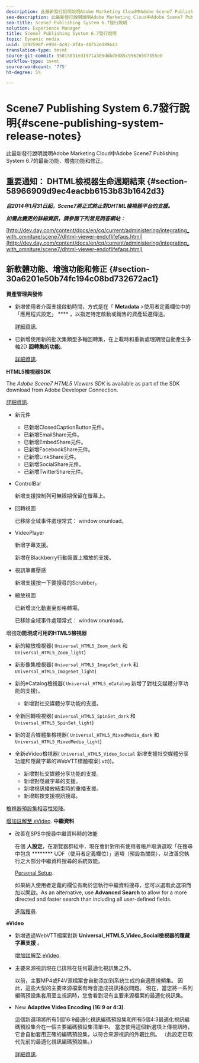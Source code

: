 ```yaml
---
description: 此最新發行說明說明Adobe Marketing Cloud中Adobe Scene7 Publishing System 6.7的最新功能、增強功能和修正。
seo-description: 此最新發行說明說明Adobe Marketing Cloud中Adobe Scene7 Publishing System 6.7的最新功能、增強功能和修正。
seo-title: Scene7 Publishing System 6.7發行說明
solution: Experience Manager
title: Scene7 Publishing System 6.7發行說明
topic: Dynamic media
uuid: 3d92598f-e99a-4c87-8f4a-d4752ed89643
translation-type: tm+mt
source-git-commit: 55015831ed1971a305ddbd8085c95626507355e0
workflow-type: tm+mt
source-wordcount: '775'
ht-degree: 5%

---
```



# Scene7 Publishing System 6.7發行說明{#scene-publishing-system-release-notes}

此最新發行說明說明Adobe Marketing Cloud中Adobe Scene7 Publishing System 6.7的最新功能、增強功能和修正。

## 重要通知： DHTML檢視器生命週期結束 {#section-58966909d9ec4eacbb6153b83b1642d3}

***自2014年1月31日起，Scene7將正式終止對DHTML檢視器平台的支援。***

***如需此變更的詳細資訊，請參閱下列常見問答網站：***

[http://dev.day.com/content/docs/en/cq/current/administering/integrating_with_omniture/scene7/dhtml-viewer-endoflifefaqs.html](http://dev.day.com/content/docs/en/cq/current/administering/integrating_with_omniture/scene7/dhtml-viewer-endoflifefaqs.html)

## 新軟體功能、增強功能和修正 {#section-30a6201e50b74fc194c08bd732672ac1}

**資產管理與發佈**

* 新增使用者介面支援啟動時間，方式是在「 **Metadata** >使用者定義欄位中的「應用程式設定」 **** ，以指定特定啟動或銷售的資產延遲傳送。

   [詳細資訊](http://help.adobe.com/en_US/scene7/using/WS08F62297-36A5-4c35-9D4E-5BE38C41D39C.html).

* 已新增使用新的批次集類型多軸回轉集，在上載時和重新處理期間自動產生多軸2D **回轉集的功能**。

   [詳細資訊](http://help.adobe.com/en_US/scene7/using/WSf6ef983f54a76485-20cc30b112624e7b244-7fff.html).

**HTML5檢視器SDK**

The *Adobe Scene7 HTML5 Viewers SDK* is available as part of the SDK download from Adobe Developer Connection.

[詳細資訊](http://help.adobe.com/en_US/scene7/using/WSd4272150f67705c11b002eec12fcba4dee6-8000.html).

* 新元件

   * 已新增ClosedCaptionButton元件。
   * 已新增EmailShare元件。
   * 已新增EmbedShare元件。
   * 已新增FacebookShare元件。
   * 已新增LinkShare元件。
   * 已新增SocialShare元件。
   * 已新增TwitterShare元件。

* ControlBar

   新增支援控制列可無限期保留在螢幕上。

* 回轉視圖

   已移除全域事件處理常式： window.onunload。

* VideoPlayer

   新增字幕支援。

   新增在Blackberry行動裝置上播放的支援。

* 視訊筆畫壓感

   新增支援按一下要搜尋的Scrubber。

* 縮放視圖

   已新增淡化動畫至影格轉場。

   已移除全域事件處理常式： window.onunload。

增強&#x200B;**功能現成可用的HTML5檢視器**

* 新的縮放檢視器( `Universal_HTML5_Zoom_dark` 和 `Universal_HTML5_Zoom_light`)
* 新影像集檢視器( `Universal_HTML5_ImageSet_dark` 和 `Universal_HTML5_ImageSet_light`)
* 新的eCatalog檢視器( `Universal_HTML5_eCatalog` 新增了對社交媒體分享功能的支援)。

   * 新增對社交媒體分享功能的支援。

* 全新回轉檢視器( `Universal_HTML5_SpinSet_dark` 和 `Universal_HTML5_SpinSet_light`)

* 新的混合媒體集檢視器( `Universal_HTML5_MixedMedia_dark` 和 `Universal_HTML5_MixedMedia_light`)
* 全新eVideo檢視器( `Universal_HTML5_Video_Social` 新增支援社交媒體分享功能和隱藏字幕的WebVTT標題檔案(.vtt))。

   * 新增對社交媒體分享功能的支援。
   * 新增對隱藏字幕的支援。
   * 新增視訊播放結束時的重播支援。
   * 新增點按支援視訊搜尋。

[檢視器預設集相容性矩陣](http://help.adobe.com/en_US/scene7/using/WS6E593DEA-7D81-4cd6-84B0-85E8BB274176.html)。

[增加註解至 eVideo](http://help.adobe.com/en_US/scene7/using/WS98ca2e6790647c06-6f6f53e137b959f094-8000.html).
**中繼資料**

* 改善在SPS中搜尋中繼資料時的效能

   在個 **人設定**，在瀏覽器群組中，現在會針對所有使用者帳戶取消選取「在搜尋中包含 ******** UDF（使用者定義欄位）」選項（預設為關閉），以改善您執行之大部分中繼資料搜尋的系統效能。

   [Personal Setup](http://help.adobe.com/en_US/scene7/using/WSCAAE9C8A-F172-43a8-B134-6163E7C80218.html).

   如果納入使用者定義的欄位有助於您執行中繼資料搜尋，您可以選取此選項而加以開啟。As an alternative, use **Advanced Search** to allow for a more directed and faster search than including all user-defined fields.

   [進階搜尋](http://help.adobe.com/en_US/scene7/using/WS259993e42159a215-1c6a66df1265272619e-7ff5.html).

**eVideo**

* 新增透過WebVTT檔案對新 **Universal_HTML5_Video_Social檢視器的隱藏字幕支援** 。

   [增加註解至 eVideo](http://help.stage.adobe.com/en_US/scene7/using/WS98ca2e6790647c06-6f6f53e137b959f094-8000.html).

* 主要來源視訊現在已排除在任何最適化視訊集之外。

   以前，主要MP4或F4V源檔案會自動添加到系統生成的自適應視頻集。 因此，這些大型的主要來源檔案有時會造成視訊播放問題。 現在，當您將一系列編碼預設集套用至主視訊時，您會看到沒有主要來源檔案的最適化視訊集。

* New **Adaptive Video Encoding (16:9 or 4:3)**.

   這個新選項將所有5個16:9最適化視訊編碼預設集和所有5個4:3最適化視訊編碼預設集合在一個主要編碼預設集清單中。 當您使用這個新選項上傳視訊時，它會自動套用正確的編碼預設集，以符合來源視訊的外觀比例。 （此設定已取代先前的最適化視訊編碼預設集。）

   [詳細資訊](http://help.stage.adobe.com/en_US/scene7/using/WSE86ACF2B-BD50-4c48-A1D7-9CD4405B62D0.html).

